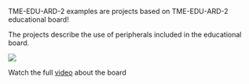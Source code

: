 TME-EDU-ARD-2 examples are projects based on TME-EDU-ARD-2 educational board!

The projects describe the use of peripherals included in the educational board. 


![](https://user-images.githubusercontent.com/37689522/53172001-916a7700-35e4-11e9-8f01-898cd6271c0e.gif)

Watch the full [video](https://www.youtube.com/watch?v=5qcug6CrokY) about the board
